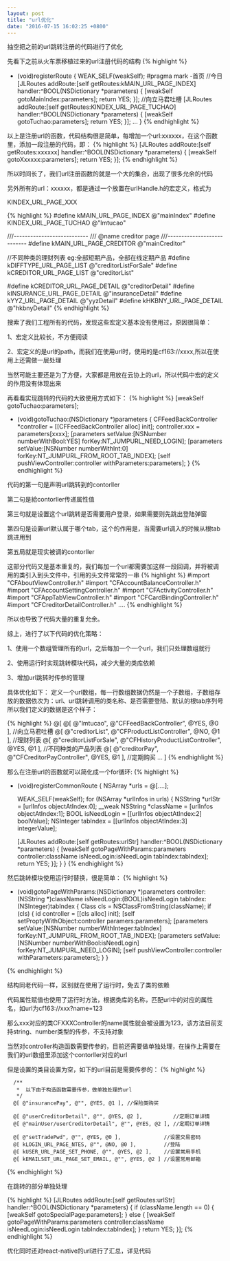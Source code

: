 ```yaml
---
layout: post
title: "url优化"
date: "2016-07-15 16:02:25 +0800"
---
```

抽空把之前的url跳转注册的代码进行了优化

先看下之前从火车票移植过来的url注册代码的结构
{% highlight %}
- (void)registerRoute
{
  WEAK_SELF(weakSelf);
#pragma mark -首页
    //今日
    [JLRoutes addRoute:[self getRoutes:kMAIN_URL_PAGE_INDEX]
               handler:^BOOL(NSDictionary *parameters) {
                   [weakSelf gotoMainIndex:parameters];
                   return YES;
               }];
    //向立马君吐槽
    [JLRoutes addRoute:[self getRoutes:KINDEX_URL_PAGE_TUCHAO]
               handler:^BOOL(NSDictionary *parameters) {
                    [weakSelf gotoTuchao:parameters];
                    return YES;
              }];
    ...
}
{% endhighlight %}

以上是注册url的函数，代码结构很是简单，每增加一个url:xxxxxx，在这个函数里，添加一段注册的代码，即：
{% highlight %}
[JLRoutes addRoute:[self getRoutes:xxxxxx]
           handler:^BOOL(NSDictionary *parameters) {
                [weakSelf gotoXxxxxx:parameters];
                return YES;
          }];
{% endhighlight %}

所以时间长了，我们url注册函数的就是一个大的集合，出现了很多允余的代码

另外所有的url：xxxxxx，都是通过一个放置在urlHandle.h的宏定义，格式为

KINDEX_URL_PAGE_XXX

{% highlight %}
  #define kMAIN_URL_PAGE_INDEX @"mainIndex"
  #define KINDEX_URL_PAGE_TUCHAO @"lmtucao"

  ///---------------------------
  /// @name creditor page
  ///---------------------------
  #define kMAIN_URL_PAGE_CREDITOR @"mainCreditor"

  //不同种类的理财列表 eg:全部短期产品，全部在线定期产品
  #define kDIFFTYPE_URL_PAGE_LIST @"creditorListForSale"
  #define kCREDITOR_URL_PAGE_LIST @"creditorList"

  #define kCREDITOR_URL_PAGE_DETAIL @"creditorDetail"
  #define kINSURANCE_URL_PAGE_DETAIL @"insuranceDetail"
  #define kYYZ_URL_PAGE_DETAIL @"yyzDetail"
  #define kHKBNY_URL_PAGE_DETAIL @"hkbnyDetail"
{% endhighlight %}

搜索了我们工程所有的代码，发现这些宏定义基本没有使用过，原因很简单：

1、宏定义比较长，不方便阅读

2、宏定义的是url的path，而我们在使用url时，使用的是cf163://xxxx,所以在使用上还需做一层处理

当然可能主要还是为了方便，大家都是用放在云协上的url，所以代码中宏的定义的作用没有体现出来

再看看实现跳转的代码的大致使用方式如下：
{% highlight %}
  [weakSelf gotoTuchao:parameters];

- (void)gotoTuchao:(NSDictionary *)parameters
{
    CFFeedBackController *controller = [[CFFeedBackController alloc] init];
    controller.xxx = parameters[xxxx];
    [parameters setValue:[NSNumber numberWithBool:YES] forKey:NT_JUMPURL_NEED_LOGIN];
    [parameters setValue:[NSNumber numberWithInt:0] forKey:NT_JUMPURL_FROM_ROOT_TAB_INDEX];
    [self pushViewController:controller withParameters:parameters];
}
{% endhighlight %}

代码的第一句是声明url跳转到的contorller

第二句是給contorller传递属性值

第三句就是设置这个url跳转是否需要用户登录，如果需要则先跳出登陆弹窗

第四句是设置url默认属于哪个tab，这个的作用是，当需要url调入的时候从根tab跳进用到

第五局就是现实被调的contorller

这部分代码又是基本重复的，我们每加一个url都需要加这样一段回调，并将被调用的类引入到头文件中，引用的头文件常常的一串
{% highlight %}
#import "CFAboutViewController.h"
#import "CFAccountBalanceController.h"
#import "CFAccountSettingController.h"
#import "CFActivityController.h"
#import "CFAppTabViewController.h"
#import "CFCardBindingController.h"
#import "CFCreditorDetailController.h"
....
{% endhighlight %}

所以也导致了代码大量的重复允余。

综上，进行了以下代码的优化策略：

1、使用一个数组管理所有的url，之后每加一个一个url，我们只处理数组就行

2、使用运行时实现跳转模块代码，减少大量的类库依赖

3、增加url跳转时传参的管理

具体优化如下：
定义一个url数组，每一行数组数据仍然是一个子数组，子数组存放的数据依次为：url、url跳转调用的类名称、是否需要登陆、默认的根tab序列号
所以我们定义的数据是这个样子：

{% highlight %}
  @[
      @[ @"lmtucao", @"CFFeedBackController", @YES, @0 ],                       //向立马君吐槽
      @[ @"creditorList", @"CFProductListController", @NO, @1 ],                //理财列表
      @[ @"creditorListForSale", @"CFHistoryProductListController", @YES, @1 ], //不同种类的产品列表
      @[ @"creditorPay", @"CFCreditorPayController", @YES, @1 ],                //定期购买
      ...
  ]
{% endhighlight %}

那么在注册url的函数就可以简化成一个for循环:
{% highlight %}

- (void)registerCommonRoute
{
   NSArray *urls = @[....];

  WEAK_SELF(weakSelf);
  for (NSArray *urlInfos in urls) {
  NSString *urlStr = [urlInfos objectAtIndex:0];
  __weak NSString *className = [urlInfos objectAtIndex:1];
  BOOL isNeedLogin = [[urlInfos objectAtIndex:2] boolValue];
  NSInteger tabIndex = [[urlInfos objectAtIndex:3] integerValue];

  [JLRoutes addRoute:[self getRoutes:urlStr]
             handler:^BOOL(NSDictionary *parameters) {
                 [weakSelf gotoPageWithParams:parameters controller:className isNeedLogin:isNeedLogin tabIndex:tabIndex];
                 return YES;
             }];
  }
}
{% endhighlight %}

然后跳转模块使用运行时替换，很是简单：
{% highlight %}
- (void)gotoPageWithParams:(NSDictionary *)parameters
              controller:(NSString *)className
             isNeedLogin:(BOOL)isNeedLogin
                tabIndex:(NSInteger)tabIndex
{
  Class cls = NSClassFromString(className);
  if (cls) {
      id controller = [[cls alloc] init];
      [self setProptyWithObject:controller paramers:parameters];
      [parameters setValue:[NSNumber numberWithInteger:tabIndex] forKey:NT_JUMPURL_FROM_ROOT_TAB_INDEX];
      [parameters setValue:[NSNumber numberWithBool:isNeedLogin] forKey:NT_JUMPURL_NEED_LOGIN];
      [self pushViewController:controller withParameters:parameters];
    }
}

{% endhighlight %}

结构同老代码一样，区别就在使用了运行时，免去了类的依赖

代码属性赋值也使用了运行时方法，根据类库的名称，匹配url中的对应的属性名，如url为cf163://xxx?name=123

那么xxx对应的类CFXXXController的name属性就会被设置为123，该方法目前支持string、number类型的传参，不支持对象

当然对controller构造函数需要传参的，目前还需要做单独处理，在操作上需要在我们的url数组里添加这个contorller对应的url

但是设置的类目设置为空，如下的url目前是需要传参的：
{% highlight %}

      /**
       *  以下由于构造函数需要传参，做单独处理的url
       */
      @[ @"insurancePay", @"", @YES, @1 ], //保险类购买

      @[ @"userCreditorDetail", @"", @YES, @2 ],          //定期订单详情
      @[ @"mainUser/userCreditorDetail", @"", @YES, @2 ], //定期订单详情

      @[ @"setTradePwd", @"", @YES, @0 ],              //设置交易密码
      @[ kLOGIN_URL_PAGE_NTES, @"", @NO, @0 ],         //登陆
      @[ kUSER_URL_PAGE_SET_PHONE, @"", @YES, @2 ],    //设置常用手机
      @[ kEMAILSET_URL_PAGE_SET_EMAIL, @"", @YES, @2 ] //设置常用邮箱

{% endhighlight %}

在跳转的部分单独处理

{% highlight %}
[JLRoutes addRoute:[self getRoutes:urlStr]
               handler:^BOOL(NSDictionary *parameters) {
                   if (className.length == 0) {
                       [weakSelf gotoSpecialPage:parameters];
                   }
                   else {
                       [weakSelf gotoPageWithParams:parameters controller:className isNeedLogin:isNeedLogin tabIndex:tabIndex];
                   }
                   return YES;
               }];
{% endhighlight %}

优化同时还对react-native的url进行了汇总，详见代码
